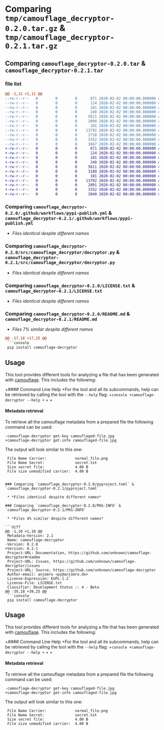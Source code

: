 # Comparing `tmp/camouflage_decryptor-0.2.0.tar.gz` & `tmp/camouflage_decryptor-0.2.1.tar.gz`

## Comparing `camouflage_decryptor-0.2.0.tar` & `camouflage_decryptor-0.2.1.tar`

### file list

```diff
@@ -1,11 +1,11 @@
--rw-r--r--   0        0        0      671 2020-02-02 00:00:00.000000 camouflage_decryptor-0.2.0/.github/workflows/pypi-publish.yml
--rw-r--r--   0        0        0      124 2020-02-02 00:00:00.000000 camouflage_decryptor-0.2.0/src/camouflage_decryptor/__about__.py
--rw-r--r--   0        0        0      101 2020-02-02 00:00:00.000000 camouflage_decryptor-0.2.0/src/camouflage_decryptor/__init__.py
--rw-r--r--   0        0        0      240 2020-02-02 00:00:00.000000 camouflage_decryptor-0.2.0/src/camouflage_decryptor/__main__.py
--rw-r--r--   0        0        0     5611 2020-02-02 00:00:00.000000 camouflage_decryptor-0.2.0/src/camouflage_decryptor/decryptor.py
--rw-r--r--   0        0        0     2098 2020-02-02 00:00:00.000000 camouflage_decryptor-0.2.0/src/camouflage_decryptor/cli/__init__.py
--rw-r--r--   0        0        0      101 2020-02-02 00:00:00.000000 camouflage_decryptor-0.2.0/tests/__init__.py
--rw-r--r--   0        0        0    13792 2020-02-02 00:00:00.000000 camouflage_decryptor-0.2.0/LICENSE.txt
--rw-r--r--   0        0        0     2718 2020-02-02 00:00:00.000000 camouflage_decryptor-0.2.0/README.md
--rw-r--r--   0        0        0     3352 2020-02-02 00:00:00.000000 camouflage_decryptor-0.2.0/pyproject.toml
--rw-r--r--   0        0        0     3667 2020-02-02 00:00:00.000000 camouflage_decryptor-0.2.0/PKG-INFO
+-rw-r--r--   0        0        0      671 2020-02-02 00:00:00.000000 camouflage_decryptor-0.2.1/.github/workflows/pypi-publish.yml
+-rw-r--r--   0        0        0      124 2020-02-02 00:00:00.000000 camouflage_decryptor-0.2.1/src/camouflage_decryptor/__about__.py
+-rw-r--r--   0        0        0      101 2020-02-02 00:00:00.000000 camouflage_decryptor-0.2.1/src/camouflage_decryptor/__init__.py
+-rw-r--r--   0        0        0      240 2020-02-02 00:00:00.000000 camouflage_decryptor-0.2.1/src/camouflage_decryptor/__main__.py
+-rw-r--r--   0        0        0     5611 2020-02-02 00:00:00.000000 camouflage_decryptor-0.2.1/src/camouflage_decryptor/decryptor.py
+-rw-r--r--   0        0        0     3180 2020-02-02 00:00:00.000000 camouflage_decryptor-0.2.1/src/camouflage_decryptor/cli/__init__.py
+-rw-r--r--   0        0        0      101 2020-02-02 00:00:00.000000 camouflage_decryptor-0.2.1/tests/__init__.py
+-rw-r--r--   0        0        0    13792 2020-02-02 00:00:00.000000 camouflage_decryptor-0.2.1/LICENSE.txt
+-rw-r--r--   0        0        0     2891 2020-02-02 00:00:00.000000 camouflage_decryptor-0.2.1/README.md
+-rw-r--r--   0        0        0     3352 2020-02-02 00:00:00.000000 camouflage_decryptor-0.2.1/pyproject.toml
+-rw-r--r--   0        0        0     3840 2020-02-02 00:00:00.000000 camouflage_decryptor-0.2.1/PKG-INFO
```

### Comparing `camouflage_decryptor-0.2.0/.github/workflows/pypi-publish.yml` & `camouflage_decryptor-0.2.1/.github/workflows/pypi-publish.yml`

 * *Files identical despite different names*

### Comparing `camouflage_decryptor-0.2.0/src/camouflage_decryptor/decryptor.py` & `camouflage_decryptor-0.2.1/src/camouflage_decryptor/decryptor.py`

 * *Files identical despite different names*

### Comparing `camouflage_decryptor-0.2.0/LICENSE.txt` & `camouflage_decryptor-0.2.1/LICENSE.txt`

 * *Files identical despite different names*

### Comparing `camouflage_decryptor-0.2.0/README.md` & `camouflage_decryptor-0.2.1/README.md`

 * *Files 7% similar despite different names*

```diff
@@ -17,18 +17,25 @@
 ```console
 pip install camouflage-decryptor
 ```
 
 ## Usage
 This tool provides different tools for analyzing a file that has been generated with [camouflage](http://camouflage.unfiction.com/). This includes the following:
 
+#### Command Line Help
+For the tool and all its subcommands, help can be retrieved by calling the tool with the `--help` flag:
+```console
+camouflage-decryptor --help
+```
+
+
 #### Metadata retrieval
 To retrieve all the camouflage metadata from a prepared file the following command can be used:
 ```console
-camouflage-decryptor get-key camouflaged-file.jpg
+camouflage-decryptor get-info camouflaged-file.jpg
 ```
 The output will look similar to this one:
 
     File Name Carrier:             normal_file.png
     File Name Secret:              secret.txt
     Size secret file:              4.00 B
     File size unmodified carrier:  4.00 B
```

### Comparing `camouflage_decryptor-0.2.0/pyproject.toml` & `camouflage_decryptor-0.2.1/pyproject.toml`

 * *Files identical despite different names*

### Comparing `camouflage_decryptor-0.2.0/PKG-INFO` & `camouflage_decryptor-0.2.1/PKG-INFO`

 * *Files 4% similar despite different names*

```diff
@@ -1,10 +1,10 @@
 Metadata-Version: 2.1
 Name: camouflage-decryptor
-Version: 0.2.0
+Version: 0.2.1
 Project-URL: Documentation, https://github.com/unknown/camouflage-decryptor#readme
 Project-URL: Issues, https://github.com/unknown/camouflage-decryptor/issues
 Project-URL: Source, https://github.com/unknown/camouflage-decryptor
 Author-email: anjomro <py@anjomro.de>
 License-Expression: EUPL-1.2
 License-File: LICENSE.txt
 Classifier: Development Status :: 4 - Beta
@@ -39,18 +39,25 @@
 ```console
 pip install camouflage-decryptor
 ```
 
 ## Usage
 This tool provides different tools for analyzing a file that has been generated with [camouflage](http://camouflage.unfiction.com/). This includes the following:
 
+#### Command Line Help
+For the tool and all its subcommands, help can be retrieved by calling the tool with the `--help` flag:
+```console
+camouflage-decryptor --help
+```
+
+
 #### Metadata retrieval
 To retrieve all the camouflage metadata from a prepared file the following command can be used:
 ```console
-camouflage-decryptor get-key camouflaged-file.jpg
+camouflage-decryptor get-info camouflaged-file.jpg
 ```
 The output will look similar to this one:
 
     File Name Carrier:             normal_file.png
     File Name Secret:              secret.txt
     Size secret file:              4.00 B
     File size unmodified carrier:  4.00 B
```

